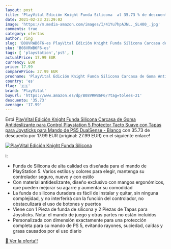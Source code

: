 ```yaml
---
layout: post
title: 'PlayVital Edición Knight Funda Silicona  al 35.73 % de descuento'
date: 2021-02-23 22:29:02
image: 'https://m.media-amazon.com/images/I/41Yu7hpAJNL._SL400_.jpg'
comments: true
category: ofertas
author: ring
slug: 'B08VRWB6F6-es PlayVital Edición Knight Funda Silicona Carcasa de Goma...'
sku: 'B08VRWB6F6-es'
tags: [ 'playstation','ps5', ]
actualPrice: 17.99 EUR
currency: EUR
price: 17.99
comparePrice: 27.99 EUR
prodname: 'PlayVital Edición Knight Funda Silicona Carcasa de Goma Antideslizante para Control Playstation 5  Protector Tacto Suave con Tapas para Joysticks para Mando de PS5 DualSense - Blanco'
country: 'es'
flag: '🇪🇸'
brand: 'PlayVital'
buyurl: 'https://www.amazon.es/dp/B08VRWB6F6/?tag=tolees-21'
descuento: '35.73'
average: '17.99'
---
```


Está [PlayVital Edición Knight Funda Silicona Carcasa de Goma Antideslizante para Control Playstation 5  Protector Tacto Suave con Tapas para Joysticks para Mando de PS5 DualSense - Blanco](https://www.amazon.es/dp/B08VRWB6F6/?tag=tolees-21) con 35.73 de descuento por 17.99 EUR (original: 27.99 EUR) en el siguiente enlace!

[![PlayVital Edición Knight Funda Silicona ](https://m.media-amazon.com/images/I/41Yu7hpAJNL._SL400_.jpg)](https://www.amazon.es/dp/B08VRWB6F6/?tag=tolees-21)

ℹ️:

- Funda de Silicona de alta calidad es diseñada para el mando de PlayStation 5. Varios estilos y colores para elegir, mantenga su controlador seguro, nuevo y con estilo
- Con material antideslizante, diseño exclusivo con mangos ergonómicos, que pueden mejorar su agarre y aumentar su comodidad
- La funda de silicona duradera es fácil de instalar y quitar, sin ninguna complejidad, y no interferirá con la función del controlador, no obstaculizará el uso de botones y puertos
- Viene con 1 Pieza de funda de silicona y 2 Piezas de Tapas para Joysticks. Nota: el mando de juego y otras partes no están incluidos
- Personalizada con dimensión exactamente para una protección completa para su mando de PS 5, evitando rayones, suciedad, caídas y grasa causados por el uso diario

[🛒 Ver la oferta!!](https://www.amazon.es/dp/B08VRWB6F6/?tag=tolees-21)
